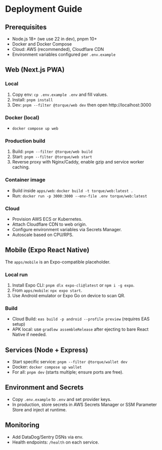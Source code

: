 # Deployment Guide

## Prerequisites
- Node.js 18+ (we use 22 in dev), pnpm 10+
- Docker and Docker Compose
- Cloud: AWS (recommended), Cloudflare CDN
- Environment variables configured per `.env.example`

## Web (Next.js PWA)

### Local
1. Copy env: `cp .env.example .env` and fill values.
2. Install: `pnpm install`
3. Dev: `pnpm --filter @torque/web dev` then open http://localhost:3000

### Docker (local)
- `docker compose up web`

### Production build
1. Build: `pnpm --filter @torque/web build`
2. Start: `pnpm --filter @torque/web start`
3. Reverse proxy with Nginx/Caddy, enable gzip and service worker caching.

### Container image
- Build inside `apps/web`: `docker build -t torque/web:latest .`
- Run: `docker run -p 3000:3000 --env-file .env torque/web:latest`

### Cloud
- Provision AWS ECS or Kubernetes.
- Attach Cloudflare CDN to web origin.
- Configure environment variables via Secrets Manager.
- Autoscale based on CPU/RPS.

## Mobile (Expo React Native)

The `apps/mobile` is an Expo-compatible placeholder.

### Local run
1. Install Expo CLI: `pnpm dlx expo-cli@latest` or `npm i -g expo`.
2. From `apps/mobile`: `npx expo start`.
3. Use Android emulator or Expo Go on device to scan QR.

### Build
- Cloud Build: `eas build -p android --profile preview` (requires EAS setup)
- APK local: use `gradlew assembleRelease` after ejecting to bare React Native if needed.

## Services (Node + Express)

- Start specific service: `pnpm --filter @torque/wallet dev`
- Docker: `docker compose up wallet`
- For all: `pnpm dev` (starts multiple; ensure ports are free).

## Environment and Secrets
- Copy `.env.example` to `.env` and set provider keys.
- In production, store secrets in AWS Secrets Manager or SSM Parameter Store and inject at runtime.

## Monitoring
- Add DataDog/Sentry DSNs via env.
- Health endpoints: `/health` on each service.